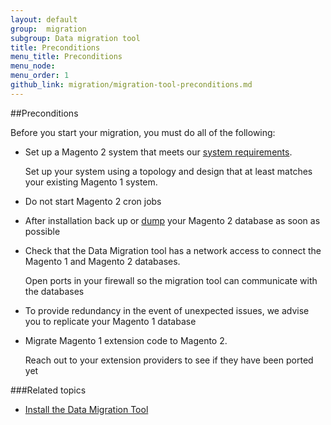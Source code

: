 ```yaml
---
layout: default
group:  migration
subgroup: Data migration tool
title: Preconditions
menu_title: Preconditions
menu_node: 
menu_order: 1
github_link: migration/migration-tool-preconditions.md
---
```


##Preconditions

Before you start your migration, you must do all of the following:

*	Set up a Magento 2 system that meets our <a href="{{ site.gdeurl }}/install-gde/system-requirements.html">system requirements</a>.

	Set up your system using a topology and design that at least matches your existing Magento 1 system.

*	Do not start Magento 2 cron jobs

*	After installation back up or <a href="https://dev.mysql.com/doc/refman/5.1/en/mysqldump.html" target="_blank">dump</a> your Magento 2 database as soon as possible

*	Check that the Data Migration tool has a network access to connect the Magento 1 and Magento 2 databases.

	Open ports in your firewall so the migration tool can communicate with the databases

*	To provide redundancy in the event of unexpected issues, we advise you to replicate your Magento 1 database

*	Migrate Magento 1 extension code to Magento 2.

	Reach out to your extension providers to see if they have been ported yet

###Related topics

* <a href="{{ site.gdeurl }}migration/migration-tool-install.html">Install the Data Migration Tool</a>